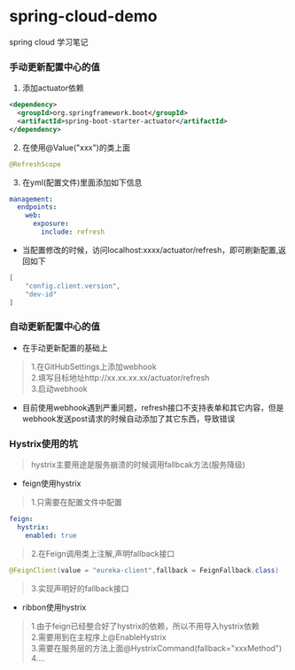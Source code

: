 # spring-cloud-demo
spring cloud 学习笔记
### 手动更新配置中心的值
1. 添加actuator依赖
```xml
<dependency>
  <groupId>org.springframework.boot</groupId>
  <artifactId>spring-boot-starter-actuator</artifactId>
</dependency>
```
2. 在使用@Value("xxx")的类上面
```java
@RefreshScope
```
3. 在yml(配置文件)里面添加如下信息
```yaml
management:
  endpoints:
    web:
      exposure:
        include: refresh
```
- 当配置修改的时候，访问localhost:xxxx/actuator/refresh，即可刷新配置,返回如下
```json
[
    "config.client.version",
    "dev-id"
]
```
### 自动更新配置中心的值
- 在手动更新配置的基础上  
>1.在GitHubSettings上添加webhook  
>2.填写目标地址http://xx.xx.xx.xx/actuator/refresh  
>3.启动webhook  
- 目前使用webhook遇到严重问题，refresh接口不支持表单和其它内容，但是webhook发送post请求的时候自动添加了其它东西，导致错误

### Hystrix使用的坑
> hystrix主要用途是服务崩溃的时候调用fallbcak方法(服务降级)  
- feign使用hystrix  
> 1.只需要在配置文件中配置  
```yaml
feign:
  hystrix:
    enabled: true
```
> 2.在Feign调用类上注解,声明fallback接口  
```java
@FeignClient(value = "eureka-client",fallback = FeignFallback.class)
```
> 3.实现声明好的fallback接口
- ribbon使用hystrix  
> 1.由于feign已经整合好了hystrix的依赖，所以不用导入hystrix依赖  
> 2.需要用到在主程序上@EnableHystrix  
> 3.需要在服务层的方法上面@HystrixCommand(fallback="xxxMethod")  
> 4....
